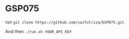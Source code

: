 # GSP075
run ```git clone https://github.com/saifulriza/GSP075.git```

And then ```./run.sh YOUR_API_KEY```
